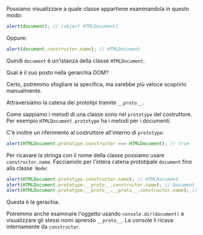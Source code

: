 
Possiamo visualizzare a quale classe appartiene esaminandola in questo modo:

```js run
alert(document); // [object HTMLDocument]
```

Oppure:

```js run
alert(document.constructor.name); // HTMLDocument
```

Quindi `document` è un'istanza della classe `HTMLDocument`.

Qual è il suo posto nella gerarchia DOM?

Certo, potremmo sfogliare la specifica, ma sarebbe più veloce scoprirlo manualmente.

Attraversiamo la catena dei prototipi tramite `__proto__`.

Come sappiamo i metodi di una classe sono nel `prototype` del costruttore. Per esempio `HTMLDocument.prototype` ha i metodi per i documenti.

C'è inoltre un riferimento al costruttore all'interno di `prototype`:

```js run
alert(HTMLDocument.prototype.constructor === HTMLDocument); // true
```

Per ricavare la stringa con il nome della classe possiamo usare `constructor.name`. Facciamolo per l'intera catena prototipale `document` fino alla classe` Node`:

```js run
alert(HTMLDocument.prototype.constructor.name); // HTMLDocument
alert(HTMLDocument.prototype.__proto__.constructor.name); // Document
alert(HTMLDocument.prototype.__proto__.__proto__.constructor.name); // Node
```

Questa è la gerachia.

Potremmo anche esaminare l'oggetto usando `console.dir(document)` e visualizzare gli stessi nomi aprendo `__proto__`. La console li ricava internamente da `constructor`.

